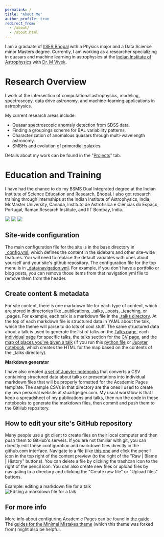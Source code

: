 ```yaml
---
permalink: /
title: "About Me"
author_profile: true
redirect_from: 
  - /about/
  - /about.html
---
```


I am a graduate of [IISER Bhopal](https://phy.iiserb.ac.in/) with a Physics major and a Data Science minor Masters degree. Currently, I am working as a researcher specializing in quasars and machine learning in astrophysics at the [Indian Institute of Astrophysics](https://www.iiap.res.in/) with [Dr. M Vivek](https://getkeviv.wixsite.com/vivekm). 

Research Overview
======
I work at the intersection of computational astrophysics, modeling, spectroscopy, data drive astronomy, and machine-learning applications in astrophysics. 

My current research areas include:
- Quasar spectroscopic anomaly detection from SDSS data.
- Finding a groupings scheme for BAL variability patterns.
- Characterization of anomalous quasars through multi-wavelength astronomy.
- SMBHs and evolution of primordial galaxies.

Details about my work can be found in the "[Projects](https://arihanttiwari.github.io/portfolio/)" tab.

Education and Training
======
I have had the chance to do my BSMS Dual Integrated degree at the Indian Institute of Science Education and Research, Bhopal. I also got research training through internships at the Indian Institute of Astrophysics, India, McMaster University, Canada, Instituto de Astrofísica e Ciências do Espaço, Portugal, Raman Research Institute, and IIT Bombay, India. 

<div class="text-center">
<div class="row">
	<img  class="img-circle" src="https://arihanttiwari.github.io/images/Logos/IISERB_logo.png">
	<img  class="img-circle" src="https://arihanttiwari.github.io/images/Logos/Indian_Institute_of_Astrophysics_Logo.svg.png">
	<img  class="img-circle" src="https://arihanttiwari.github.io/images/Logos/IISERB_logo.png">
 

</div></div>

Site-wide configuration
------
The main configuration file for the site is in the base directory in [_config.yml](https://github.com/academicpages/academicpages.github.io/blob/master/_config.yml), which defines the content in the sidebars and other site-wide features. You will need to replace the default variables with ones about yourself and your site's github repository. The configuration file for the top menu is in [_data/navigation.yml](https://github.com/academicpages/academicpages.github.io/blob/master/_data/navigation.yml). For example, if you don't have a portfolio or blog posts, you can remove those items from that navigation.yml file to remove them from the header. 

Create content & metadata
------
For site content, there is one markdown file for each type of content, which are stored in directories like _publications, _talks, _posts, _teaching, or _pages. For example, each talk is a markdown file in the [_talks directory](https://github.com/academicpages/academicpages.github.io/tree/master/_talks). At the top of each markdown file is structured data in YAML about the talk, which the theme will parse to do lots of cool stuff. The same structured data about a talk is used to generate the list of talks on the [Talks page](https://academicpages.github.io/talks), each [individual page](https://academicpages.github.io/talks/2012-03-01-talk-1) for specific talks, the talks section for the [CV page](https://academicpages.github.io/cv), and the [map of places you've given a talk](https://academicpages.github.io/talkmap.html) (if you run this [python file](https://github.com/academicpages/academicpages.github.io/blob/master/talkmap.py) or [Jupyter notebook](https://github.com/academicpages/academicpages.github.io/blob/master/talkmap.ipynb), which creates the HTML for the map based on the contents of the _talks directory).

**Markdown generator**

I have also created [a set of Jupyter notebooks](https://github.com/academicpages/academicpages.github.io/tree/master/markdown_generator
) that converts a CSV containing structured data about talks or presentations into individual markdown files that will be properly formatted for the Academic Pages template. The sample CSVs in that directory are the ones I used to create my own personal website at stuartgeiger.com. My usual workflow is that I keep a spreadsheet of my publications and talks, then run the code in these notebooks to generate the markdown files, then commit and push them to the GitHub repository.

How to edit your site's GitHub repository
------
Many people use a git client to create files on their local computer and then push them to GitHub's servers. If you are not familiar with git, you can directly edit these configuration and markdown files directly in the github.com interface. Navigate to a file (like [this one](https://github.com/academicpages/academicpages.github.io/blob/master/_talks/2012-03-01-talk-1.md) and click the pencil icon in the top right of the content preview (to the right of the "Raw | Blame | History" buttons). You can delete a file by clicking the trashcan icon to the right of the pencil icon. You can also create new files or upload files by navigating to a directory and clicking the "Create new file" or "Upload files" buttons. 

Example: editing a markdown file for a talk
![Editing a markdown file for a talk](/images/editing-talk.png)

For more info
------
More info about configuring Academic Pages can be found in [the guide](https://academicpages.github.io/markdown/). The [guides for the Minimal Mistakes theme](https://mmistakes.github.io/minimal-mistakes/docs/configuration/) (which this theme was forked from) might also be helpful.

